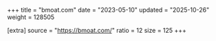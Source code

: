+++
title = "bmoat.com"
date = "2023-05-10"
updated = "2025-10-26"
weight = 128505

[extra]
source = "https://bmoat.com/"
ratio = 12
size = 125
+++

